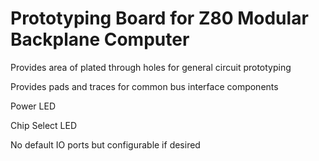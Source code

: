 # Prototyping Board for Z80 Modular Backplane Computer

Provides area of plated through holes for general circuit prototyping

Provides pads and traces for common bus interface components

Power LED

Chip Select LED

No default IO ports but configurable if desired
